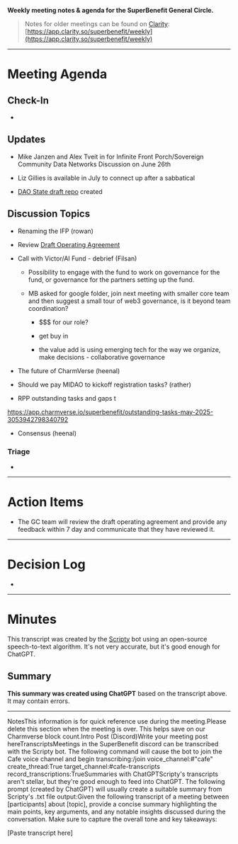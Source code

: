**Weekly meeting notes & agenda for the SuperBenefit General Circle.**

> Notes for older meetings can be found on [Clarity](https://app.clarity.so/superbenefit/docs/7b03af88-ecdf-4858-8eb8-c0b8d35988f7):
> [https://app.clarity.so/superbenefit/weekly](https://app.clarity.so/superbenefit/weekly)

---

# Meeting Agenda

## Check-In

- 

## Updates

- Mike Janzen and Alex Tveit in for Infinite Front Porch/Sovereign Community Data Networks Discussion on June 26th 

- Liz Gillies is available in July to connect up after a sabbatical

- [DAO State draft repo](https://github.com/superbenefit/governance/tree/main) created

## Discussion Topics

- Renaming the IFP (rowan)

- Review [Draft Operating Agreement](https://github.com/superbenefit/governance/blob/main/agreements/dao/operating-agreement.md)

- Call with Victor/AI Fund - debrief (Filsan)

  - Possibility to engage with the fund to work on governance for the fund, or governance for the partners setting up the fund. 

  - MB asked for google folder, join next meeting with smaller core team and then suggest a small tour of web3 governance, is it beyond team coordination? 

    - $$$ for our role?

    - get buy in

    - the value add is using emerging tech for the way we organize, make decisions - collaborative governance 

- The future of CharmVerse (heenal)

- Should we pay MIDAO to kickoff registration tasks? (rather)

- RPP outstanding tasks and gaps t

 https://app.charmverse.io/superbenefit/outstanding-tasks-may-2025-3053942798340792

- Consensus (heenal) 


### 

### Triage

  -  

---

# Action Items

- The GC team will review the draft operating agreement and provide any feedback within 7 day and communicate that they have reviewed it. 

---

# Decision Log

- 

---

# Minutes

This transcript was created by the [Scripty](https://scripty.org/) bot using an open-source speech-to-text algorithm. It's not very accurate, but it's good enough for ChatGPT.

## Summary

**This summary was created using ChatGPT** based on the transcript above. It may contain errors.

> <Paste summary here>

---

NotesThis information is for quick reference use during the meeting.Please delete this section when the meeting is over. This helps save on our Charmverse block count.Intro Post (Discord)Write your meeting post hereTranscriptsMeetings in the SuperBenefit discord can be transcribed with the Scripty bot. The following command will cause the bot to join the Cafe voice channel and begin transcribing:/join voice_channel:#"cafe" create_thread:True target_channel:#cafe-transcripts record_transcriptions:TrueSummaries with ChatGPTScripty's transcripts aren't stellar, but they're good enough to feed into ChatGPT. The following prompt (created by ChatGPT) will usually create a suitable summary from Scripty's .txt file output:Given the following transcript of a meeting between [participants] about [topic], provide a concise summary highlighting the main points, key arguments, and any notable insights discussed during the conversation. Make sure to capture the overall tone and key takeaways:

[Paste transcript here]
